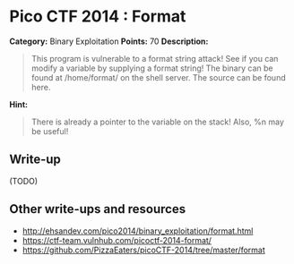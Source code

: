 # Pico CTF 2014 : Format

**Category:** Binary Exploitation
**Points:** 70
**Description:**

>This program is vulnerable to a format string attack! See if you can modify a variable by supplying a format string! The binary can be found at /home/format/ on the shell server. The source can be found here.

**Hint:**
>There is already a pointer to the variable on the stack! Also, %n may be useful!

## Write-up

(TODO)

## Other write-ups and resources

* <http://ehsandev.com/pico2014/binary_exploitation/format.html>
* <https://ctf-team.vulnhub.com/picoctf-2014-format/>
* <https://github.com/PizzaEaters/picoCTF-2014/tree/master/format>
